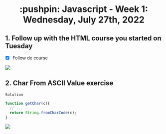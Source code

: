 <h1 align="center">:pushpin: Javascript - Week 1: Wednesday, July 27th, 2022</h1>

<h2>1. Follow up with the HTML course you started on Tuesday</h2>

- [x] Follow de course

<img src="https://i.ibb.co/1X6sS5z/imagen-2022-08-01-153757999.png">

<h2>2. Char From ASCII Value exercise</h2>

`Solution`
```javascript
function getChar(c){
  // ...
  return String.fromCharCode(c);
}
```
<img src="https://i.ibb.co/6gGQRsD/imagen-2022-08-01-161710703.png">
